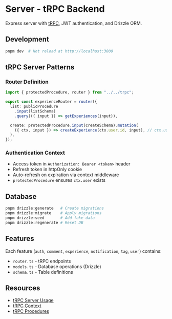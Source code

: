 # Server - tRPC Backend

Express server with [tRPC](https://trpc.io/docs/server/introduction), JWT authentication, and Drizzle ORM.

## Development

```bash
pnpm dev  # Hot reload at http://localhost:3000
```

## tRPC Server Patterns

### Router Definition

```ts
import { protectedProcedure, router } from "../../trpc";

export const experienceRouter = router({
  list: publicProcedure
    .input(listSchema)
    .query(({ input }) => getExperiences(input)),

  create: protectedProcedure.input(createSchema).mutation(
    ({ ctx, input }) => createExperience(ctx.user.id, input), // ctx.user from JWT
  ),
});
```

### Authentication Context

- Access token in `Authorization: Bearer <token>` header
- Refresh token in httpOnly cookie
- Auto-refresh on expiration via context middleware
- `protectedProcedure` ensures `ctx.user` exists

## Database

```bash
pnpm drizzle:generate   # Create migrations
pnpm drizzle:migrate    # Apply migrations
pnpm drizzle:seed       # Add fake data
pnpm drizzle:regenerate # Reset DB
```

## Features

Each feature (`auth`, `comment`, `experience`, `notification`, `tag`, `user`) contains:

- `router.ts` - tRPC endpoints
- `models.ts` - Database operations (Drizzle)
- `schema.ts` - Table definitions

## Resources

- [tRPC Server Usage](https://trpc.io/docs/server/introduction)
- [tRPC Context](https://trpc.io/docs/server/context)
- [tRPC Procedures](https://trpc.io/docs/server/procedures)
